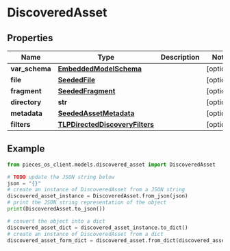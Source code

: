# DiscoveredAsset



## Properties

Name | Type | Description | Notes
------------ | ------------- | ------------- | -------------
**var_schema** | [**EmbeddedModelSchema**](EmbeddedModelSchema) |  | [optional] 
**file** | [**SeededFile**](SeededFile) |  | [optional] 
**fragment** | [**SeededFragment**](SeededFragment) |  | [optional] 
**directory** | **str** |  | [optional] 
**metadata** | [**SeededAssetMetadata**](SeededAssetMetadata) |  | [optional] 
**filters** | [**TLPDirectedDiscoveryFilters**](TLPDirectedDiscoveryFilters) |  | [optional] 

## Example

```python
from pieces_os_client.models.discovered_asset import DiscoveredAsset

# TODO update the JSON string below
json = "{}"
# create an instance of DiscoveredAsset from a JSON string
discovered_asset_instance = DiscoveredAsset.from_json(json)
# print the JSON string representation of the object
print(DiscoveredAsset.to_json())

# convert the object into a dict
discovered_asset_dict = discovered_asset_instance.to_dict()
# create an instance of DiscoveredAsset from a dict
discovered_asset_form_dict = discovered_asset.from_dict(discovered_asset_dict)
```



